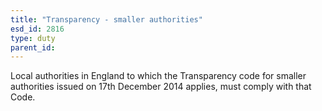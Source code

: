 ```yaml
---
title: "Transparency - smaller authorities"
esd_id: 2816
type: duty
parent_id:  
---
```


Local authorities in England to which the Transparency code for smaller authorities issued on 17th December 2014 applies, must comply with that Code.

